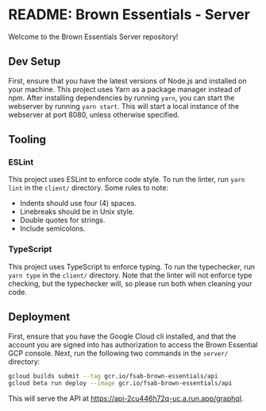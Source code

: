 # README: Brown Essentials - Server

Welcome to the Brown Essentials Server repository!

## Dev Setup

First, ensure that you have the latest versions of Node.js and installed on your machine. This project uses Yarn as a package manager instead of npm. After installing dependencies by running `yarn`, you can start the webserver by running `yarn start`. This will start a local instance of the webserver at port 8080, unless otherwise specified.

## Tooling

### ESLint

This project uses ESLint to enforce code style. To run the linter, run `yarn lint` in the `client/` directory. Some rules to note:

- Indents should use four (4) spaces.
- Linebreaks should be in Unix style.
- Double quotes for strings.
- Include semicolons.

### TypeScript

This project uses TypeScript to enforce typing. To run the typechecker, run `yarn type` in the `client/` directory. Note that the linter will not enforce type checking, but the typechecker will, so please run both when cleaning your code.

## Deployment

First, ensure that you have the Google Cloud cli installed, and that the account you are signed into has authorization to access the Brown Essential GCP console. Next, run the following two commands in the `server/` directory:

```bash
gcloud builds submit --tag gcr.io/fsab-brown-essentials/api
gcloud beta run deploy --image gcr.io/fsab-brown-essentials/api
```

This will serve the API at https://api-2cu446h72q-uc.a.run.app/graphql.
